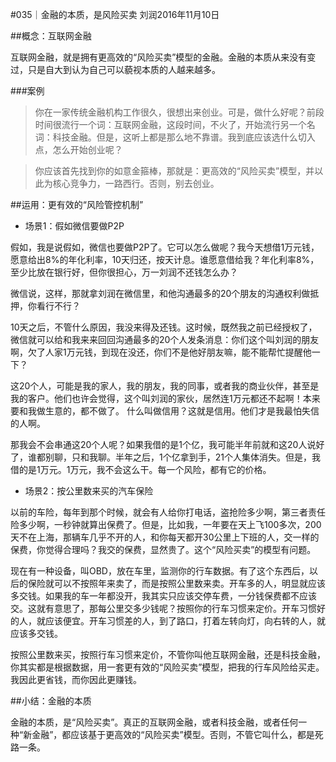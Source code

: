 #035｜金融的本质，是风险买卖
刘润2016年11月10日

##概念：互联网金融

互联网金融，就是拥有更高效的“风险买卖”模型的金融。金融的本质从来没有变过，只是自大到认为自己可以藐视本质的人越来越多。

###案例

>你在一家传统金融机构工作很久，很想出来创业。可是，做什么好呢？前段时间很流行一个词：互联网金融，这段时间，不火了，开始流行另一个名词：科技金融。但是，这听上都是那么地不靠谱。我到底应该选什么切入点，怎么开始创业呢？

>你应该首先找到你的如意金箍棒，那就是：更高效的“风险买卖”模型，并以此为核心竞争力，一路西行。否则，别去创业。

##运用：更有效的“风险管控机制”

- 场景1：假如微信要做P2P 

假如，我是说假如，微信也要做P2P了。它可以怎么做呢？我今天想借1万元钱，愿意给出8%的年化利率，10天归还，按天计息。谁愿意借给我？年化利率8%，至少比放在银行好，但你很担心，万一刘润不还钱怎么办？

微信说，这样，那就拿刘润在微信里，和他沟通最多的20个朋友的沟通权利做抵押，你看行不行？

10天之后，不管什么原因，我没来得及还钱。这时候，既然我之前已经授权了，微信就可以给和我来来回回沟通最多的20个人发条消息：你们这个叫刘润的朋友啊，欠了人家1万元钱，到现在没还，你们不是他好朋友嘛，能不能帮忙提醒他一下？

这20个人，可能是我的家人，我的朋友，我的同事，或者我的商业伙伴，甚至是我的客户。他们也许会觉得，这个叫刘润的家伙，居然连1万元都还不起啊！本来要和我做生意的，都不做了。 
什么叫做信用？这就是信用。他们才是我最怕失信的人啊。

那我会不会串通这20个人呢？如果我借的是1个亿，我可能半年前就和这20人说好了，谁都别聊，只和我聊。半年之后，1个亿拿到手，21个人集体消失。但是，我借的是1万元。1万元，我不会这么干。每一个风险，都有它的价格。

- 场景2：按公里数来买的汽车保险

以前的车险，每年到那个时候，就会有人给你打电话，盗抢险多少啊，第三者责任险多少啊，一秒钟就算出保费了。但是，比如我，一年要在天上飞100多次，200天不在上海，那辆车几乎不开的人，和你每天都开30公里上下班的人，交一样的保费，你觉得合理吗？我交的保费，显然贵了。这个“风险买卖”的模型有问题。

现在有一种设备，叫OBD，放在车里，监测你的行车数据。有了这个东西后，以后的保险就可以不按照年来卖了，而是按照公里数来卖。开车多的人，明显就应该多交钱。如果我的车一年都没开，我其实只应该交停车费，一分钱保费都不应该交。这就有意思了，那每公里交多少钱呢？按照你的行车习惯来定价。开车习惯好的人，就应该便宜。开车习惯差的人，到了路口，打着左转向灯，向右转的人，就应该多交钱。 

按照公里数来买，按照行车习惯来定价，不管你叫他互联网金融，还是科技金融，你其实都是根据数据，用一套更有效的“风险买卖”模型，把我的行车风险给买走。我因此更省钱，而你因此更赚钱。

##小结：金融的本质

金融的本质，是“风险买卖”。真正的互联网金融，或者科技金融，或者任何一种“新金融”，都应该基于更高效的“风险买卖”模型。否则，不管它叫什么，都是死路一条。
